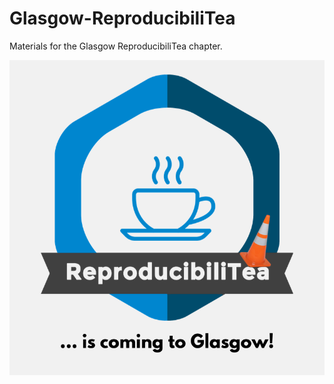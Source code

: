 # Glasgow-ReproducibiliTea
Materials for the Glasgow ReproducibiliTea chapter.  

![Glasgow Repro](https://github.com/annahensch/Glasgow-ReproducibiliTea/blob/master/reproducibilitea%20(1).png)
